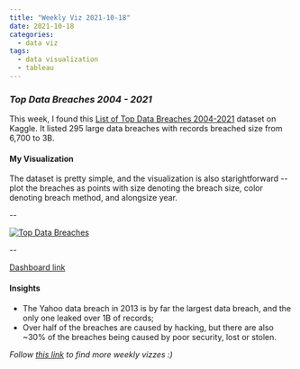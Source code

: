 ```yaml
---
title: "Weekly Viz 2021-10-18"
date: 2021-10-18
categories:
  - data viz
tags:
  - data visualization
  - tableau
---
```


### *Top Data Breaches 2004 - 2021*


This week, I found this [List of Top Data Breaches 2004-2021](https://www.kaggle.com/hishaamarmghan/list-of-top-data-breaches-2004-2021) dataset on Kaggle. It listed 295 large data breaches with records breached size from 6,700 to 3B.  

#### My Visualization

The dataset is pretty simple, and the visualization is also starightforward -- plot the breaches as points with size denoting the breach size, color denoting breach method, and alongsize year.  

--  
<div class='tableauPlaceholder' id='viz1634613454740' style='position: relative'>
  <noscript><a href='#'>
    <img alt='Top Data Breaches ' src='https:&#47;&#47;public.tableau.com&#47;static&#47;images&#47;20&#47;20211018TopDataBreaches2004-2021&#47;TopDataBreaches&#47;1_rss.png' style='border: none' />
    </a></noscript>
  <object class='tableauViz'  style='display:none;'>
    <param name='host_url' value='https%3A%2F%2Fpublic.tableau.com%2F' />
    <param name='embed_code_version' value='3' /> 
    <param name='site_root' value='' />
    <param name='name' value='20211018TopDataBreaches2004-2021&#47;TopDataBreaches' />
    <param name='tabs' value='no' /><param name='toolbar' value='yes' />
    <param name='static_image' value='https:&#47;&#47;public.tableau.com&#47;static&#47;images&#47;20&#47;20211018TopDataBreaches2004-2021&#47;TopDataBreaches&#47;1.png' />
    <param name='animate_transition' value='yes' />
    <param name='display_static_image' value='yes' />
    <param name='display_spinner' value='yes' />
    <param name='display_overlay' value='yes' />
    <param name='display_count' value='yes' />
    <param name='language' value='en-US' />
    <param name='filter' value='publish=yes' />
  </object></div>             
  <script type='text/javascript'>       
  var divElement = document.getElementById('viz1634613454740');     
  var vizElement = divElement.getElementsByTagName('object')[0];      
  if ( divElement.offsetWidth > 800 ) { vizElement.style.width='600px';vizElement.style.height='827px';} else if ( divElement.offsetWidth > 500 ) { vizElement.style.width='600px';vizElement.style.height='827px';} else { vizElement.style.width='100%';vizElement.style.height='727px';}       
  var scriptElement = document.createElement('script');              
  scriptElement.src = 'https://public.tableau.com/javascripts/api/viz_v1.js';       
  vizElement.parentNode.insertBefore(scriptElement, vizElement);    
</script>  

--  

[Dashboard link](https://public.tableau.com/views/20211018TopDataBreaches2004-2021/TopDataBreaches?:language=en-US&publish=yes&:display_count=n&:origin=viz_share_link)
  
#### Insights
* The Yahoo data breach in 2013 is by far the largest data breach, and the only one leaked over 1B of records;  
* Over half of the breaches are caused by hacking, but there are also ~30% of the breaches being caused by poor security, lost or stolen.  


*Follow [this link](https://yudong-94.github.io/personal-website/project/WeeklyViz2021/) to find more weekly vizzes :)*